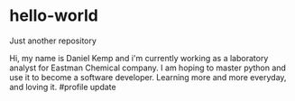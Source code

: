 # hello-world
Just another repository

Hi, my name is Daniel Kemp and i'm currently working as a laboratory analyst for Eastman Chemical company. I am hoping to master python and use it to become a software developer. Learning more and more everyday, and loving it.
#profile update

